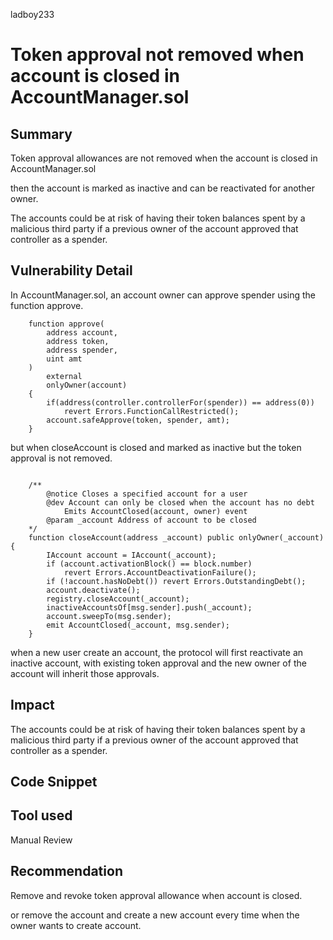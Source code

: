 ladboy233
# Token approval not removed when account is closed in AccountManager.sol

## Summary

Token approval allowances are not removed when the account is closed in AccountManager.sol

then the account is marked as inactive and can be reactivated for another owner.

The accounts could be at risk of having their token balances spent by a malicious third party if a previous owner of the account
approved that controller as a spender.

## Vulnerability Detail

In AccountManager.sol, an account owner can approve spender using the function approve.

```
    function approve(
        address account,
        address token,
        address spender,
        uint amt
    )
        external
        onlyOwner(account)
    {
        if(address(controller.controllerFor(spender)) == address(0))
            revert Errors.FunctionCallRestricted();
        account.safeApprove(token, spender, amt);
    }
```

but when closeAccount is closed and marked as inactive but the token approval is not removed.

```

    /**
        @notice Closes a specified account for a user
        @dev Account can only be closed when the account has no debt
            Emits AccountClosed(account, owner) event
        @param _account Address of account to be closed
    */
    function closeAccount(address _account) public onlyOwner(_account) {
        IAccount account = IAccount(_account);
        if (account.activationBlock() == block.number)
            revert Errors.AccountDeactivationFailure();
        if (!account.hasNoDebt()) revert Errors.OutstandingDebt();
        account.deactivate();
        registry.closeAccount(_account);
        inactiveAccountsOf[msg.sender].push(_account);
        account.sweepTo(msg.sender);
        emit AccountClosed(_account, msg.sender);
    }
```

when a new user create an account, the protocol will first reactivate an inactive account,
with existing token approval and the new owner of the account will inherit those approvals.

## Impact

The accounts could be at risk of having their token balances spent by a malicious third party if a previous owner of the account
approved that controller as a spender.

## Code Snippet

## Tool used

Manual Review

## Recommendation

Remove and revoke token approval allowance when account is closed.

or remove the account and create a new account every time when the owner wants to create account.
